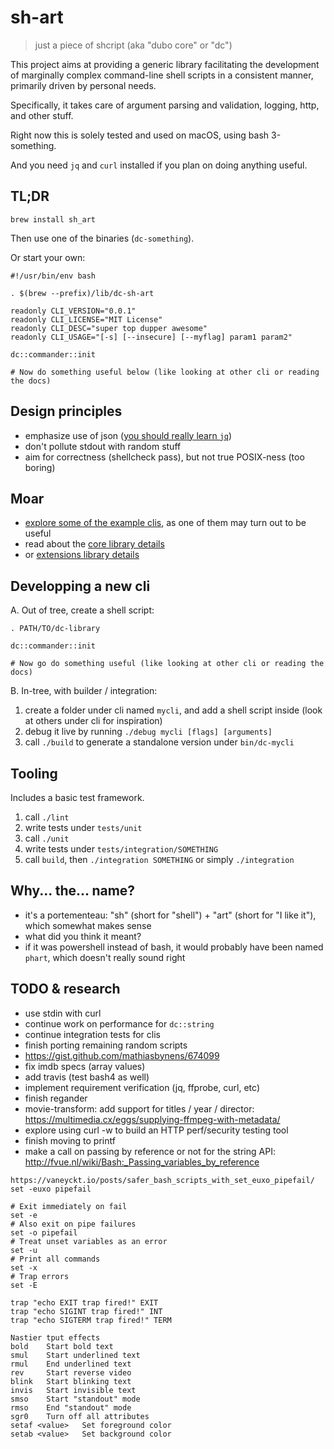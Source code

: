 # sh-art

> just a piece of shcript (aka "dubo core" or "dc")

This project aims at providing a generic library facilitating the development
of marginally complex command-line shell scripts in a consistent manner, primarily
driven by personal needs.

Specifically, it takes care of argument parsing and validation, logging, http, and other
stuff.

Right now this is solely tested and used on macOS, using bash 3-something.

And you need `jq` and `curl` installed if you plan on doing anything useful.

## TL;DR

`brew install sh_art`

Then use one of the binaries (`dc-something`).

Or start your own:

```
#!/usr/bin/env bash

. $(brew --prefix)/lib/dc-sh-art

readonly CLI_VERSION="0.0.1"
readonly CLI_LICENSE="MIT License"
readonly CLI_DESC="super top dupper awesome"
readonly CLI_USAGE="[-s] [--insecure] [--myflag] param1 param2"

dc::commander::init

# Now do something useful below (like looking at other cli or reading the docs)
```

## Design principles

 * emphasize use of json ([you should really learn `jq`](https://stedolan.github.io/jq/manual/))
 * don't pollute stdout with random stuff
 * aim for correctness (shellcheck pass), but not true POSIX-ness (too boring)

## Moar

 * [explore some of the example clis](source/cli/README.md), as one of them may turn out to be useful
 * read about the [core library details](source/core/README.md)
 * or [extensions library details](source/extensions/README.md)
 
## Developping a new cli

A. Out of tree, create a shell script:

```
. PATH/TO/dc-library

dc::commander::init

# Now go do something useful (like looking at other cli or reading the docs)

```

B. In-tree, with builder / integration:

1. create a folder under cli named `mycli`, and add a shell script inside (look at others under cli for inspiration)
2. debug it live by running `./debug mycli [flags] [arguments]`
3. call `./build` to generate a standalone version under `bin/dc-mycli`

## Tooling

Includes a basic test framework.

1. call `./lint`
1. write tests under `tests/unit`
1. call `./unit`
1. write tests under `tests/integration/SOMETHING`
1. call `build`, then `./integration SOMETHING` or simply `./integration`

## Why... the... name?

 * it's a portementeau: "sh" (short for "shell") + "art" (short for "I like it"), which somewhat makes sense
 * what did you think it meant?
 * if it was powershell instead of bash, it would probably have been named `phart`, which doesn't really sound right

## TODO & research

 * use stdin with curl
 * continue work on performance for `dc::string`
 * continue integration tests for clis
 * finish porting remaining random scripts
 * https://gist.github.com/mathiasbynens/674099
 * fix imdb specs (array values)
 * add travis (test bash4 as well)
 * implement requirement verification (jq, ffprobe, curl, etc)
 * finish regander
 * movie-transform: add support for titles / year / director: https://multimedia.cx/eggs/supplying-ffmpeg-with-metadata/
 * explore using curl -w to build an HTTP perf/security testing tool
 * finish moving to printf
 * make a call on passing by reference or not for the string API: http://fvue.nl/wiki/Bash:_Passing_variables_by_reference

```
https://vaneyckt.io/posts/safer_bash_scripts_with_set_euxo_pipefail/
set -euxo pipefail

# Exit immediately on fail
set -e
# Also exit on pipe failures
set -o pipefail
# Treat unset variables as an error
set -u
# Print all commands
set -x
# Trap errors
set -E

trap "echo EXIT trap fired!" EXIT
trap "echo SIGINT trap fired!" INT
trap "echo SIGTERM trap fired!" TERM
```

```
Nastier tput effects
bold 	Start bold text
smul 	Start underlined text
rmul 	End underlined text
rev 	Start reverse video
blink 	Start blinking text
invis 	Start invisible text
smso 	Start "standout" mode
rmso 	End "standout" mode
sgr0 	Turn off all attributes
setaf <value> 	Set foreground color
setab <value> 	Set background color
```
